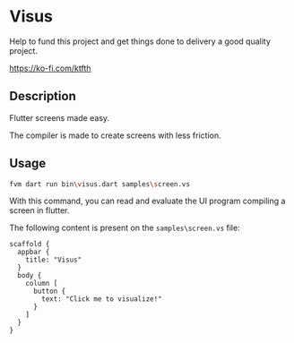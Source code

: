 # Visus

Help to fund this project and get things done to delivery a good quality project.

https://ko-fi.com/ktfth

## Description

Flutter screens made easy.

The compiler is made to create screens with less friction.

## Usage

```sh
fvm dart run bin\visus.dart samples\screen.vs
```

With this command, you can read and evaluate the UI program compiling a screen in flutter.

The following content is present on the `samples\screen.vs` file:

```
scaffold {
  appbar {
    title: "Visus"
  }
  body {
    column [
      button {
        text: "Click me to visualize!"
      }
    ]
  }
}
```